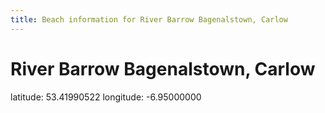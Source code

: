 ```yaml
---
title: Beach information for River Barrow Bagenalstown, Carlow
---
```

# River Barrow Bagenalstown, Carlow 

<div class="location-info">latitude: 53.41990522 longitude: -6.95000000</div>
<div></div>